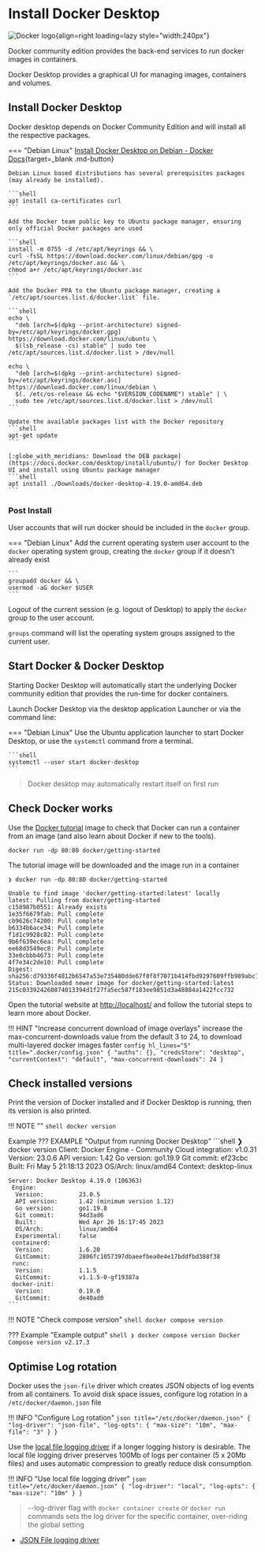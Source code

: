 # Install Docker Desktop

![Docker logo](https://github.com/practicalli/graphic-design/blob/live/topic-images/docker-logo-name.png?raw=true){align=right loading=lazy style="width:240px"}

Docker community edition provides the back-end services to run docker images in containers.

Docker Desktop provides a graphical UI for managing images, containers and volumes.


## Install Docker Desktop

Docker desktop depends on Docker Community Edition and will install all the respective packages.

=== "Debian Linux"
    [Install Docker Desktop on Debian - Docker Docs](https://docs.docker.com/desktop/setup/install/linux/debian/){target=_blank .md-button}

    Debian Linux based distributions has several prerequisites packages (may already be installed).

    ```shell
    apt install ca-certificates curl
    ```

    Add the Docker team public key to Ubuntu package manager, ensuring only official Docker packages are used

    ```shell
    install -m 0755 -d /etc/apt/keyrings && \
    curl -fsSL https://download.docker.com/linux/debian/gpg -o /etc/apt/keyrings/docker.asc && \
    chmod a+r /etc/apt/keyrings/docker.asc
    ```

    Add the Docker PPA to the Ubuntu package manager, creating a `/etc/apt/sources.list.d/docker.list` file.

    ```shell
    echo \
      "deb [arch=$(dpkg --print-architecture) signed-by=/etc/apt/keyrings/docker.gpg] https://download.docker.com/linux/ubuntu \
      $(lsb_release -cs) stable" | sudo tee /etc/apt/sources.list.d/docker.list > /dev/null

    echo \
      "deb [arch=$(dpkg --print-architecture) signed-by=/etc/apt/keyrings/docker.asc] https://download.docker.com/linux/debian \
      $(. /etc/os-release && echo "$VERSION_CODENAME") stable" | \
      sudo tee /etc/apt/sources.list.d/docker.list > /dev/null
    ```

    Update the available packages list with the Docker repository
    ```shell
    apt-get update
    ```

    [:globe_with_meridians: Download the DEB package](https://docs.docker.com/desktop/install/ubuntu/) for Docker Desktop UI and install using Ubuntu package manager
    ```shell
    apt install ./Downloads/docker-desktop-4.19.0-amd64.deb
    ```

### Post Install

User accounts that will run docker should be included in the `docker` group.

=== "Debian Linux"
    Add the current operating system user account to the `docker` operating system group, creating the `docker` group if it doesn't already exist

    ```
    groupadd docker && \
    usermod -aG docker $USER
    ```

   Logout of the current session (e.g. logout of Desktop) to apply the `docker` group to the user account.

   `groups` command will list the operating system groups assigned to the current user.


## Start Docker & Docker Desktop

Starting Docker Desktop will automatically start the underlying Docker community edition that provides the run-time for docker containers.

Launch Docker Desktop via the desktop application Launcher or via the command line:

=== "Debian Linux"
    Use the Ubuntu application launcher to start Docker Desktop, or use the `systemctl` command from a terminal.

    ```shell
    systemctl --user start docker-desktop
    ```

> Docker desktop may automatically restart itself on first run

## Check Docker works

Use the [Docker tutorial](https://www.docker.com/101-tutorial/) image to check that Docker can run a container from an image (and also learn about Docker if new to the tools).

```shell
docker run -dp 80:80 docker/getting-started
```

The tutorial image will be downloaded and the image run in a container

```shell
❯ docker run -dp 80:80 docker/getting-started

Unable to find image 'docker/getting-started:latest' locally
latest: Pulling from docker/getting-started
c158987b0551: Already exists
1e35f6679fab: Pull complete
cb9626c74200: Pull complete
b6334b6ace34: Pull complete
f1d1c9928c82: Pull complete
9b6f639ec6ea: Pull complete
ee68d3549ec8: Pull complete
33e0cbbb4673: Pull complete
4f7e34c2de10: Pull complete
Digest: sha256:d79336f4812b6547a53e735480dde67f8f8f7071b414fbd9297609ffb989abc1
Status: Downloaded newer image for docker/getting-started:latest
215c033924260874013394d1f27fa5ec587f183ee9851d3a48884a1422fcc732
```

Open the tutorial website at [http://localhost/](http://localhost/) and follow the tutorial steps to learn more about Docker.


!!! HINT "Increase concurrent download of image overlays"
    increase the max-concurrent-downloads value from the default 3 to 24, to download multi-layered docker images faster
    ```config hl_lines="5" title=".docker/config.json"
    {
    	"auths": {},
    	"credsStore": "desktop",
    	"currentContext": "default",
    	"max-concurrent-downloads": 24
    }
    ```


## Check installed versions

Print the version of Docker installed and if Docker Desktop is running, then its version is also printed.

!!! NOTE ""
    ```shell
    docker version
    ```

Example
??? EXAMPLE "Output from running Docker Desktop"
    ```shell
    ❯ docker version
    Client: Docker Engine - Community
     Cloud integration: v1.0.31
     Version:           23.0.6
     API version:       1.42
     Go version:        go1.19.9
     Git commit:        ef23cbc
     Built:             Fri May  5 21:18:13 2023
     OS/Arch:           linux/amd64
     Context:           desktop-linux

    Server: Docker Desktop 4.19.0 (106363)
     Engine:
      Version:          23.0.5
      API version:      1.42 (minimum version 1.12)
      Go version:       go1.19.8
      Git commit:       94d3ad6
      Built:            Wed Apr 26 16:17:45 2023
      OS/Arch:          linux/amd64
      Experimental:     false
     containerd:
      Version:          1.6.20
      GitCommit:        2806fc1057397dbaeefbea0e4e17bddfbd388f38
     runc:
      Version:          1.1.5
      GitCommit:        v1.1.5-0-gf19387a
     docker-init:
      Version:          0.19.0
      GitCommit:        de40ad0
    ```


!!! NOTE "Check compose version"
    ```shell
    docker compose version
    ```

??? Example "Example output"
    ```shell
    ❯ docker compose version
    Docker Compose version v2.17.3
    ```


## Optimise Log rotation

Docker uses the `json-file` driver which creates JSON objects of log events from all containers.  To avoid disk space issues, configure log rotation in a `/etc/docker/daemon.json` file

!!! INFO "Configure Log rotation"
    ```json title="/etc/docker/daemon.json"
    {
      "log-driver": "json-file",
      "log-opts": {
        "max-size": "10m",
        "max-file": "3"
      }
    }
    ```

Use the [local file logging driver](https://docs.docker.com/config/containers/logging/local/) if a longer logging history is desirable.  The local file logging driver preserves 100Mb of logs per container (5 x 20Mb files) and uses automatic compression to greatly reduce disk consumption.

!!! INFO "Use local file logging driver"
    ```json title="/etc/docker/daemon.json"
    {
      "log-driver": "local",
      "log-opts": {
        "max-size": "10m"
      }
    }
    ```

<!-- TODO: does local logging driver work with Docker Desktop log explorer? -->

> --log-driver flag with `docker container create` or `docker run` commands sets the log driver for the specific container, over-riding the global setting

* [JSON File logging driver](https://docs.docker.com/config/containers/logging/json-file/)
